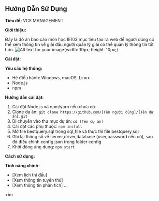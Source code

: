 ## Hướng Dẫn Sử Dụng

**Tiêu đề:** VCS MANAGEMENT

**Giới thiệu:**

Đây là đồ án báo cáo môn học IE103,mục tiêu tạo ra web để người dùng có thể xem thông tin về giải đấu,người quản lý giải có thể quản lý thông tin tốt hơn.
![Alt text for your image](https://upload.wikimedia.org/wikipedia/commons/0/06/Vietnam_Championship_Series.png){width: 10px; height: 10px;}

**Cài đặt:**

**Yêu cầu hệ thống:**

* Hệ điều hành: Windows, macOS, Linux
* Node.js
* npm 

**Hướng dẫn cài đặt:**

1. Cài đặt Node.js và npm/yarn nếu chưa có.
2. Clone dự án: `git clone https://github.com/[Tên người dùng]/[Tên dự án].git`
3. Di chuyển vào thư mục dự án: `cd [Tên dự án]`
4. Cài đặt các phụ thuộc: `npm install`
5. Mở file bestquery.sql trong sql_file và thực thi file bestquery.sql 
6. Ghi lại thông số về server,driver,database (user,password nếu có), sau đó điều chỉnh config.json trong folder config
7. Khởi động ứng dụng: `npm start` 

**Cách sử dụng:**

**Tính năng chính:**

* [Xem lịch thi đấu]
* [Xem thông tin tuyển thủ]
* [Xem thông tin phân tích]
...


<im
